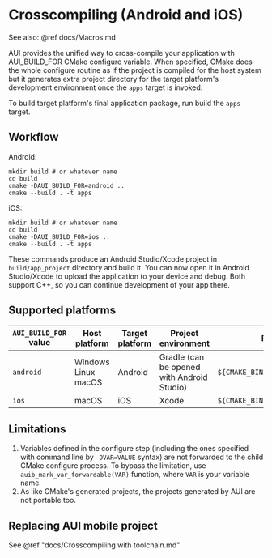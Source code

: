 # Crosscompiling (Android and iOS)

See also: @ref docs/Macros.md

AUI provides the unified way to cross-compile your application with AUI_BUILD_FOR CMake configure variable. When
specified, CMake does the whole configure routine as if the project is compiled for the host system but it generates
extra project directory for the target platform's development environment once the `apps` target is invoked.

To build target platform's final application package, run build the `apps` target.

## Workflow

Android:
```
mkdir build # or whatever name
cd build
cmake -DAUI_BUILD_FOR=android ..
cmake --build . -t apps
```

iOS:
```
mkdir build # or whatever name
cd build
cmake -DAUI_BUILD_FOR=ios ..
cmake --build . -t apps
```

These commands produce an Android Studio/Xcode project in `build/app_project` directory and build it. You can now
open it in Android Studio/Xcode to upload the application to your device and debug. Both support C++, so you can
continue development of your app there.

## Supported platforms

| `AUI_BUILD_FOR` value | Host platform       | Target platform | Project environment                        | Project dir                         |
|-----------------------|---------------------|-----------------|--------------------------------------------|-------------------------------------|
| `android`             | Windows Linux macOS | Android         | Gradle (can be opened with Android Studio) | `${CMAKE_BINARY_DIR}/app_project`   |
| `ios`                 | macOS               | iOS             | Xcode                                      | `${CMAKE_BINARY_DIR}/app_project`   |


## Limitations

1. Variables defined in the configure step (including the ones specified with command line by `-DVAR=VALUE` syntax) are
   not forwarded to the child CMake configure process. To bypass the limitation, use `auib_mark_var_forwardable(VAR)` 
   function, where `VAR` is your variable name.
2. As like CMake's generated projects, the projects generated by AUI are not portable too.

## Replacing AUI mobile project

See @ref "docs/Crosscompiling with toolchain.md"